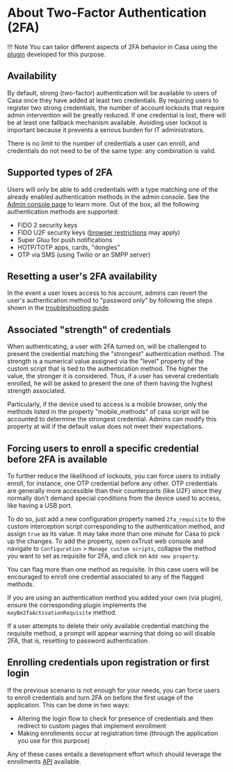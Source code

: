 # About Two-Factor Authentication (2FA)

!!! Note
    You can tailor different aspects of 2FA behavior in Casa using the [plugin](../plugins/2fa-settings.md) developed for this purpose.

## Availability

By default, strong (two-factor) authentication will be available to users of Casa once they have added at least two credentials. By requiring users to register two strong credentials, the number of account lockouts that require admin intervention will be greatly reduced. If one credential is lost, there will be at least one fallback mechanism available. Avoiding user lockout is important because it prevents a serious burden for IT administrators.

There is no limit to the number of credentials a user can enroll, and credentials do not need to be of the same type: any combination is valid. 

## Supported types of 2FA

Users will only be able to add credentials with a type matching one of the already enabled authentication methods in the admin console. See the [Admin console page](./admin-console.md/#enabled-methods) to learn more. Out of the box, all the following authentication methods are supported:

- FIDO 2 security keys
- FIDO U2F security keys ([browser restrictions](./faq.md#u2f-restrictions) may apply)
- Super Gluu for push notifications 
- HOTP/TOTP apps, cards, "dongles"
- OTP via SMS (using Twilio or an SMPP server)

## Resetting a user's 2FA availability

In the event a user loses access to his account, admins can revert the user's authentication method to "password only" by following the steps shown in the [troubleshooting guide](./faq.md).

## Associated "strength" of credentials

When authenticating, a user with 2FA turned on, will be challenged to present the credential matching the "strongest" authentication method. The strength is a numerical value assigned via the "level" property of the custom script that is tied to the authentication method. The higher the value, the stronger it is considered. Thus, if a user has several credentials enrolled, he will be asked to present the one of them having the highest strength associated. 

Particularly, if the device used to access is a mobile browser, only the methods listed in the property "mobile_methods" of casa script will be accounted to determine the strongest credential. Admins can modify this property at will if the default value does not meet their expectations.

## Forcing users to enroll a specific credential before 2FA is available

To further reduce the likelihood of lockouts, you can force users to initially enroll, for instance, one OTP credential before any other. OTP credentials are generally more accessible than their counterparts (like U2F) since they normally don't demand special conditions from the device used to access, like having a USB port.

To do so, just add a new configuration property named `2fa_requisite` to the custom interception script corresponding to the authentication method, and assign `true` as its value. It may take more than one minute for Casa to pick up the changes. To add the property, open oxTrust web console and navigate to `Configuration` > `Manage custom scripts`, collapse the method you want to set as requisite for 2FA, and click on `Add new property`.

You can flag more than one method as requisite. In this case users will be encouraged to enroll one credential associated to any of the flagged methods.

If you are using an authentication method you added your own (via plugin), ensure the corresponding plugin implements the `mayBe2faActivationRequisite` method.

If a user attempts to delete their only available credential matching the requisite method, a prompt will appear warning that doing so will disable 2FA, that is, resetting to password authentication.

## Enrolling credentials upon registration or first login

If the previous scenario is not enough for your needs, you can force users to enroll credentials and turn 2FA on before the first usage of the application. This can be done in two ways:

- Altering the login flow to check for presence of credentials and then redirect to custom pages that implement enrollment
- Making enrollments occur at registration time (through the application you use for this purpose)

Any of these cases entails a development effort which should leverage the enrollments [API](../developer/index.md#apis-for-credential-enrollment) available.
